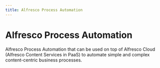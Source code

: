 ```yaml
---
title: Alfresco Process Automation
---
```


# Alfresco Process Automation

Alfresco Process Automation that can be used on top of Alfresco Cloud (Alfresco Content Services in PaaS) to automate simple and complex content-centric business processes.
